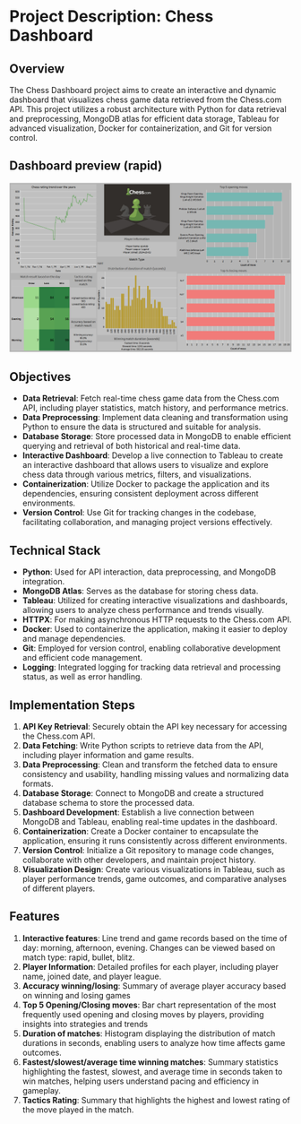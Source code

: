 # Project Description: Chess Dashboard

## Overview
The Chess Dashboard project aims to create an interactive and dynamic dashboard that visualizes chess game data retrieved from the Chess.com API. This project utilizes a robust architecture with Python for data retrieval and preprocessing, MongoDB atlas for efficient data storage, Tableau for advanced visualization, Docker for containerization, and Git for version control.

## Dashboard preview (rapid)
<div align="center">
  <img src="tableau/chess_rapid.png" width="1000px" alt="Chess Dashboard Preview">
</div>

## Objectives
- **Data Retrieval**: Fetch real-time chess game data from the Chess.com API, including player statistics, match history, and performance metrics.
- **Data Preprocessing**: Implement data cleaning and transformation using Python to ensure the data is structured and suitable for analysis.
- **Database Storage**: Store processed data in MongoDB to enable efficient querying and retrieval of both historical and real-time data.
- **Interactive Dashboard**: Develop a live connection to Tableau to create an interactive dashboard that allows users to visualize and explore chess data through various metrics, filters, and visualizations.
- **Containerization**: Utilize Docker to package the application and its dependencies, ensuring consistent deployment across different environments.
- **Version Control**: Use Git for tracking changes in the codebase, facilitating collaboration, and managing project versions effectively.

## Technical Stack
- **Python**: Used for API interaction, data preprocessing, and MongoDB integration.
- **MongoDB Atlas**: Serves as the database for storing chess data.
- **Tableau**: Utilized for creating interactive visualizations and dashboards, allowing users to analyze chess performance and trends visually.
- **HTTPX**: For making asynchronous HTTP requests to the Chess.com API.
- **Docker**: Used to containerize the application, making it easier to deploy and manage dependencies.
- **Git**: Employed for version control, enabling collaborative development and efficient code management.
- **Logging**: Integrated logging for tracking data retrieval and processing status, as well as error handling.

## Implementation Steps
1. **API Key Retrieval**: Securely obtain the API key necessary for accessing the Chess.com API.
2. **Data Fetching**: Write Python scripts to retrieve data from the API, including player information and game results.
3. **Data Preprocessing**: Clean and transform the fetched data to ensure consistency and usability, handling missing values and normalizing data formats.
4. **Database Storage**: Connect to MongoDB and create a structured database schema to store the processed data.
5. **Dashboard Development**: Establish a live connection between MongoDB and Tableau, enabling real-time updates in the dashboard.
6. **Containerization**: Create a Docker container to encapsulate the application, ensuring it runs consistently across different environments.
7. **Version Control**: Initialize a Git repository to manage code changes, collaborate with other developers, and maintain project history.
8. **Visualization Design**: Create various visualizations in Tableau, such as player performance trends, game outcomes, and comparative analyses of different players.

## Features
1. **Interactive features**: Line trend and game records based on the time of day: morning, afternoon, evening. Changes can be viewed based on match type: rapid, bullet, blitz.
2. **Player Information**: Detailed profiles for each player, including player name, joined date, and player league.
3. **Accuracy winning/losing**: Summary of average player accuracy based on winning and losing games
4. **Top 5 Opening/Closing moves**: Bar chart representation of the most frequently used opening and closing moves by players, providing insights into strategies and trends
5. **Duration of matches**: Histogram displaying the distribution of match durations in seconds, enabling users to analyze how time affects game outcomes.
6. **Fastest/slowest/average time winning matches**: Summary statistics highlighting the fastest, slowest, and average time in seconds taken to win matches, helping users understand pacing and efficiency in gameplay.
7. **Tactics Rating**: Summary that highlights the highest and lowest rating of the move played in the match.
